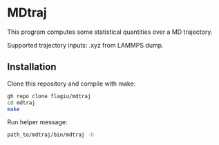 # MDtraj

This program computes some statistical quantities over a MD trajectory.

Supported trajectory inputs: .xyz from LAMMPS dump.

## Installation

Clone this repository and compile with make:
```bash
gh repo clone flagiu/mdtraj
cd mdtraj
make
```

Run helper message:
```bash
path_to/mdtraj/bin/mdtraj -h
```
